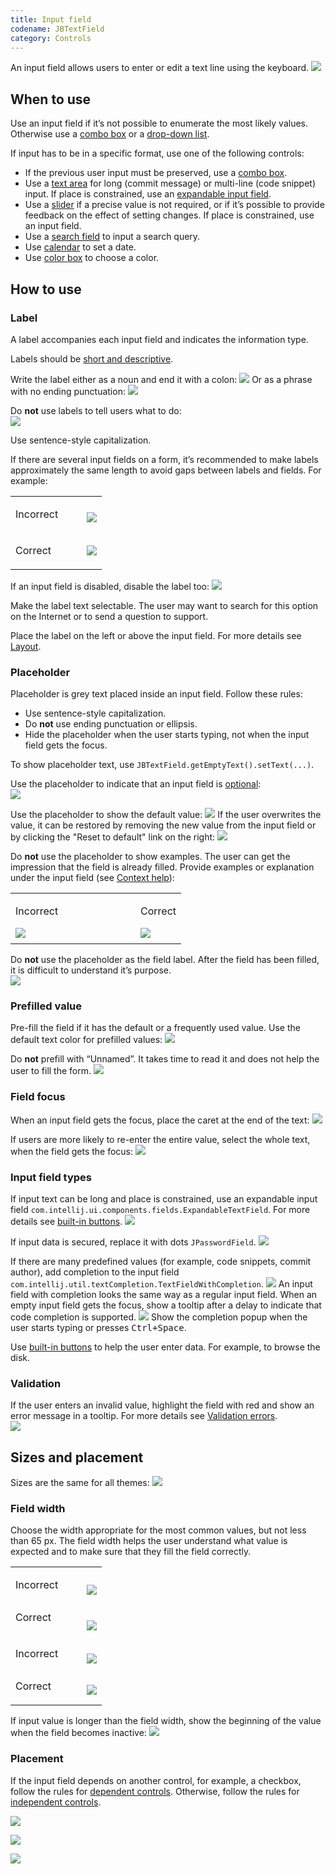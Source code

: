 ```yaml
---
title: Input field
codename: JBTextField
category: Controls
---
```


An input field allows users to enter or edit a text line using the keyboard.
![]({{site.baseurl}}/images/input_field/example.png)


## When to use

Use an input field if it’s not possible to enumerate the most likely values. Otherwise use a [combo
 box]({{site.baseurl}}/controls/combo_box/) or a [drop-down list]({{site.baseurl}}/controls/drop_down).

If input has to be in a specific format, use one of the following controls:

* If the previous user input must be preserved, use a [combo box]({{site.baseurl}}/controls/combo_box/).
* Use a [text area]({{site.baseurl}}/controls/text_area/) for long (commit message) or multi-line (code snippet) input. If place is constrained, use an [expandable input field]({{site.baseurl}}/controls/input_field/#input-field-types).
* Use a [slider]({{site.baseurl}}/controls/slider) if a precise value is not required, or if it’s possible to provide feedback on the effect of setting changes. If place is constrained, use an input field. 
* Use a [search field]({{site.baseurl}}/controls/search_field/) to input a search query.
* Use [calendar]({{site.baseurl}}г/controls/calendar/) to set a date. 
* Use [color box]({{site.baseurl}}/controls/color_box/) to choose a color. 


## How to use

### Label

A label accompanies each input field and indicates the information type.

Labels should be [short and descriptive]({{site.baseurl}}/text/writing_short/).

Write the label either as a noun and end it with a colon: 
![]({{site.baseurl}}/images/input_field/label_noun.png)
Or as a phrase with no ending punctuation:
![]({{site.baseurl}}/images/input_field/label_sentence.png)


Do **not** use labels to tell users what to do:  
![]({{site.baseurl}}/images/input_field/user_action.png)

Use sentence-style capitalization. 

If there are several input fields on a form, it’s recommended to make labels approximately the same length to avoid gaps between labels and fields. For example:
<table>
    <tr>
        <td> <p class="label incorrect">Incorrect</p> </td>
        <td> <img src="{{site.baseurl}}/images/input_field/several_labels_length.png" style="margin-bottom: -10px; margin-left: 30px"> </td>         
    </tr>
    <tr>
        <td> <p class="label correct">Correct</p> </td>
        <td> <img src="{{site.baseurl}}/images/input_field/several_labels_length_1.png" style="margin-left: 30px;"> </td>
    </tr>
</table>

If an input field is disabled, disable the label too:
![]({{site.baseurl}}/images/input_field/label_disabled.png)

Make the label text selectable. The user may want to search for this option on the Internet or to send a question to support. 

Place the label on the left or above the input field. For more details see [Layout]({{site.baseurl}}/principles/layout/#labeled-inputs).


### Placeholder
Placeholder is grey text placed inside an input field. Follow these rules:
* Use sentence-style capitalization. 
* Do **not** use ending punctuation or ellipsis. 
* Hide the placeholder when the user starts typing, not when the input field gets the focus.

To show placeholder text, use `JBTextField.getEmptyText().setText(...)`.

Use the placeholder to indicate that an input field is [optional]({{site.baseurl}}/principles/required_fields/):  
![]({{site.baseurl}}/images/input_field/placeholder_optional.png)

Use the placeholder to show the default value:
![]({{site.baseurl}}/images/input_field/placeholder_default.png)
If the user overwrites the value, it can be restored by removing the new value from the input field or by clicking the "Reset to default" link on the right:
![]({{site.baseurl}}/images/input_field/placeholder_reset.png)

Do **not** use the placeholder to show examples. The user can get the impression that the field is already filled. Provide examples or explanation under the input field (see [Context help]({{site.baseurl}}/principles/context_help/)):
<table>
<col width="200px">
    <tr>
        <td> <p class="label incorrect">Incorrect</p> </td>
        <td> <p class="label correct">Correct</p> </td>
    </tr>
    <tr>
        <td> <img src="{{site.baseurl}}/images/input_field/placeholder_examples.png" style="margin-top: -5px; margin-bottom: 5px;"> </td>
        <td> <img src="{{site.baseurl}}/images/input_field/placeholder_examples_1.png" style="margin-top: -5px; margin-bottom: 5px;"> </td>
    </tr>
</table>
        
Do **not** use the placeholder as the field label. After the field has been filled, it is difficult to understand it’s purpose.  
![]({{site.baseurl}}/images/input_field/placeholder_label.png)



### Prefilled value
Pre-fill the field if it has the default or a frequently used value. Use the default text color for prefilled values:
![]({{site.baseurl}}/images/input_field/prefill.png)

Do **not** prefill with “Unnamed”. It takes time to read it and does not help the user to fill the form. 
![]({{site.baseurl}}/images/input_field/prefill_unnamed.png)

### Field focus
When an input field gets the focus, place the caret at the end of the text:
![]({{site.baseurl}}/images/input_field/focus_end.png)

If users are more likely to re-enter the entire value, select the whole text, when the field gets the focus:
![]({{site.baseurl}}/images/input_field/focus_all.png)


### Input field types

If input text can be long and place is constrained, use an expandable input field `com.intellij.ui.components.fields.ExpandableTextField`. For more details see [built-in buttons]({{site.baseurl}}/controls/built_in_button/#expand-field).
![]({{site.baseurl}}/images/input_field/expandable_1.png)

If input data is secured, replace it with dots `JPasswordField`.
![]({{site.baseurl}}/images/input_field/password.png)

If there are many predefined values (for example, code snippets, commit author), add completion to the input field `com.intellij.util.textCompletion.TextFieldWithCompletion`.
![]({{site.baseurl}}/images/input_field/completion.png)
An input field with completion looks the same way as a regular input field. When an empty input field gets the focus, show a tooltip after a delay to indicate that code completion is supported.
![]({{site.baseurl}}/images/input_field/completion_tooltip.png)
Show the completion popup when the user starts typing or presses <kbd>Ctrl+Space</kbd>.

Use [built-in buttons]({{site.baseurl}}/controls/built_in_button) to help the user enter data. For example, 
to browse the disk.


### Validation
If the user enters an invalid value, highlight the field with red and show an error message in a tooltip. For more details see [Validation errors]({{site.baseurl}}/principles/validation_errors/).  
![]({{site.baseurl}}/images/input_field/error.png)


## Sizes and placement

Sizes are the same for all themes:
![]({{site.baseurl}}/images/input_field/sizes.png)

### Field width

Choose the width appropriate for the most common values, but not less than 65 px. The field width helps the user understand what value is expected and to make sure that they fill the field correctly.
<table>
    <tr>
        <td> <p class="label incorrect">Incorrect</p> </td>
        <td> <img src="{{site.baseurl}}/images/input_field/size_1.png" style="margin-bottom: -20px; margin-left: 30px"> </td>         
    </tr>
    <tr>
        <td> <p class="label correct" style="margin-top: 10px;">Correct</p> </td>
        <td> <img src="{{site.baseurl}}/images/input_field/size_2.png" style="margin-top: 10px; margin-left: 30px; margin-bottom: -10px"> </td>
    </tr>
    <tr>
        <td> <p class="label incorrect">Incorrect</p> </td>
        <td> <img src="{{site.baseurl}}/images/input_field/size_3.png" style="margin-bottom: -20px; margin-left: 30px"> </td>         
    </tr>
    <tr>
        <td> <p class="label correct" style="margin-top: 10px;">Correct </p> </td>
        <td> <img src="{{site.baseurl}}/images/input_field/size_4.png" style="margin-top: 10px; margin-left: 30px; margin-bottom: 5px;"> </td>
    </tr>
</table>


If input value is longer than the field width, show the beginning of the value when the field becomes inactive:
![]({{site.baseurl}}/images/input_field/size_long_name.png)

### Placement

If the input field depends on another control, for example, a checkbox, follow the rules for [dependent controls]({{site.baseurl}}/principles/layout/#lay-out-dependent-controls). Otherwise, follow the rules for [independent controls]({{site.baseurl}}/principles/layout/#arrange-independent-controls).

![]({{site.baseurl}}/images/input_field/sizes_label.png)

![]({{site.baseurl}}/images/input_field/sizes_button.png)

![]({{site.baseurl}}/images/input_field/sizes_several.png)